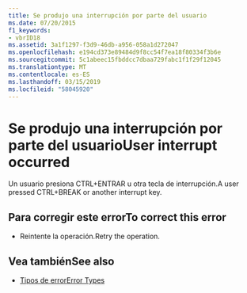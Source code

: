 ```yaml
---
title: Se produjo una interrupción por parte del usuario
ms.date: 07/20/2015
f1_keywords:
- vbrID18
ms.assetid: 3a1f1297-f3d9-46db-a956-058a1d272047
ms.openlocfilehash: e194cd373e89484d9f8cc54f7ea18f80334f3b6e
ms.sourcegitcommit: 5c1abeec15fbddcc7dbaa729fabc1f1f29f12045
ms.translationtype: MT
ms.contentlocale: es-ES
ms.lasthandoff: 03/15/2019
ms.locfileid: "58045920"
---
```

# <a name="user-interrupt-occurred"></a><span data-ttu-id="d565c-102">Se produjo una interrupción por parte del usuario</span><span class="sxs-lookup"><span data-stu-id="d565c-102">User interrupt occurred</span></span>
<span data-ttu-id="d565c-103">Un usuario presiona CTRL+ENTRAR u otra tecla de interrupción.</span><span class="sxs-lookup"><span data-stu-id="d565c-103">A user pressed CTRL+BREAK or another interrupt key.</span></span>  
  
## <a name="to-correct-this-error"></a><span data-ttu-id="d565c-104">Para corregir este error</span><span class="sxs-lookup"><span data-stu-id="d565c-104">To correct this error</span></span>  
  
-   <span data-ttu-id="d565c-105">Reintente la operación.</span><span class="sxs-lookup"><span data-stu-id="d565c-105">Retry the operation.</span></span>  
  
## <a name="see-also"></a><span data-ttu-id="d565c-106">Vea también</span><span class="sxs-lookup"><span data-stu-id="d565c-106">See also</span></span>

- [<span data-ttu-id="d565c-107">Tipos de error</span><span class="sxs-lookup"><span data-stu-id="d565c-107">Error Types</span></span>](../../visual-basic/programming-guide/language-features/error-types.md)
